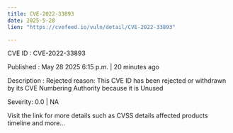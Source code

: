```yaml
---
title: CVE-2022-33893
date: 2025-5-28
lien: "https://cvefeed.io/vuln/detail/CVE-2022-33893"

---
```


CVE ID : CVE-2022-33893

Published :  May 28
2025
6:15 p.m. | 20 minutes ago

Description : Rejected reason: This CVE ID has been rejected or withdrawn by its CVE Numbering Authority because it is Unused

Severity: 0.0 | NA

Visit the link for more details
such as CVSS details
affected products
timeline
and more...
